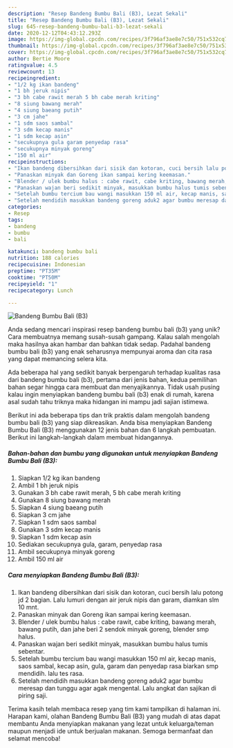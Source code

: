```yaml
---
description: "Resep Bandeng Bumbu Bali (B3), Lezat Sekali"
title: "Resep Bandeng Bumbu Bali (B3), Lezat Sekali"
slug: 645-resep-bandeng-bumbu-bali-b3-lezat-sekali
date: 2020-12-12T04:43:12.293Z
image: https://img-global.cpcdn.com/recipes/3f796af3ae8e7c50/751x532cq70/bandeng-bumbu-bali-b3-foto-resep-utama.jpg
thumbnail: https://img-global.cpcdn.com/recipes/3f796af3ae8e7c50/751x532cq70/bandeng-bumbu-bali-b3-foto-resep-utama.jpg
cover: https://img-global.cpcdn.com/recipes/3f796af3ae8e7c50/751x532cq70/bandeng-bumbu-bali-b3-foto-resep-utama.jpg
author: Bertie Moore
ratingvalue: 4.5
reviewcount: 13
recipeingredient:
- "1/2 kg ikan bandeng"
- "1 bh jeruk nipis"
- "3 bh cabe rawit merah 5 bh cabe merah kriting"
- "8 siung bawang merah"
- "4 siung baeang putih"
- "3 cm jahe"
- "1 sdm saos sambal"
- "3 sdm kecap manis"
- "1 sdm kecap asin"
- "secukupnya gula garam penyedap rasa"
- "secukupnya minyak goreng"
- "150 ml air"
recipeinstructions:
- "Ikan bandeng dibersihkan dari sisik dan kotoran, cuci bersih lalu potong jd 2 bagian. Lalu lumuri dengan air jeruk nipis dan garam, diamkan slm 10 mnt."
- "Panaskan minyak dan Goreng ikan sampai kering keemasan."
- "Blender / ulek bumbu halus : cabe rawit, cabe kriting, bawang merah, bawang putih, dan jahe beri 2 sendok minyak goreng, blender smp halus."
- "Panaskan wajan beri sedikit minyak, masukkan bumbu halus tumis sebentar."
- "Setelah bumbu tercium bau wangi masukkan 150 ml air, kecap manis, saos sambal, kecap asin, gula, garam dan penyedap rasa biarkan smp mendidih. lalu tes rasa."
- "Setelah mendidih masukkan bandeng goreng aduk2 agar bumbu meresap dan tunggu agar agak mengental. Lalu angkat dan sajikan di piring saji."
categories:
- Resep
tags:
- bandeng
- bumbu
- bali

katakunci: bandeng bumbu bali 
nutrition: 188 calories
recipecuisine: Indonesian
preptime: "PT35M"
cooktime: "PT50M"
recipeyield: "1"
recipecategory: Lunch

---
```



![Bandeng Bumbu Bali (B3)](https://img-global.cpcdn.com/recipes/3f796af3ae8e7c50/751x532cq70/bandeng-bumbu-bali-b3-foto-resep-utama.jpg)

Anda sedang mencari inspirasi resep bandeng bumbu bali (b3) yang unik? Cara membuatnya memang susah-susah gampang. Kalau salah mengolah maka hasilnya akan hambar dan bahkan tidak sedap. Padahal bandeng bumbu bali (b3) yang enak seharusnya mempunyai aroma dan cita rasa yang dapat memancing selera kita.



Ada beberapa hal yang sedikit banyak berpengaruh terhadap kualitas rasa dari bandeng bumbu bali (b3), pertama dari jenis bahan, kedua pemilihan bahan segar hingga cara membuat dan menyajikannya. Tidak usah pusing kalau ingin menyiapkan bandeng bumbu bali (b3) enak di rumah, karena asal sudah tahu triknya maka hidangan ini mampu jadi sajian istimewa.


Berikut ini ada beberapa tips dan trik praktis dalam mengolah bandeng bumbu bali (b3) yang siap dikreasikan. Anda bisa menyiapkan Bandeng Bumbu Bali (B3) menggunakan 12 jenis bahan dan 6 langkah pembuatan. Berikut ini langkah-langkah dalam membuat hidangannya.

<!--inarticleads1-->

##### Bahan-bahan dan bumbu yang digunakan untuk menyiapkan Bandeng Bumbu Bali (B3):

1. Siapkan 1/2 kg ikan bandeng
1. Ambil 1 bh jeruk nipis
1. Gunakan 3 bh cabe rawit merah, 5 bh cabe merah kriting
1. Gunakan 8 siung bawang merah
1. Siapkan 4 siung baeang putih
1. Siapkan 3 cm jahe
1. Siapkan 1 sdm saos sambal
1. Gunakan 3 sdm kecap manis
1. Siapkan 1 sdm kecap asin
1. Sediakan secukupnya gula, garam, penyedap rasa
1. Ambil secukupnya minyak goreng
1. Ambil 150 ml air




<!--inarticleads2-->

##### Cara menyiapkan Bandeng Bumbu Bali (B3):

1. Ikan bandeng dibersihkan dari sisik dan kotoran, cuci bersih lalu potong jd 2 bagian. Lalu lumuri dengan air jeruk nipis dan garam, diamkan slm 10 mnt.
1. Panaskan minyak dan Goreng ikan sampai kering keemasan.
1. Blender / ulek bumbu halus : cabe rawit, cabe kriting, bawang merah, bawang putih, dan jahe beri 2 sendok minyak goreng, blender smp halus.
1. Panaskan wajan beri sedikit minyak, masukkan bumbu halus tumis sebentar.
1. Setelah bumbu tercium bau wangi masukkan 150 ml air, kecap manis, saos sambal, kecap asin, gula, garam dan penyedap rasa biarkan smp mendidih. lalu tes rasa.
1. Setelah mendidih masukkan bandeng goreng aduk2 agar bumbu meresap dan tunggu agar agak mengental. Lalu angkat dan sajikan di piring saji.




Terima kasih telah membaca resep yang tim kami tampilkan di halaman ini. Harapan kami, olahan Bandeng Bumbu Bali (B3) yang mudah di atas dapat membantu Anda menyiapkan makanan yang lezat untuk keluarga/teman maupun menjadi ide untuk berjualan makanan. Semoga bermanfaat dan selamat mencoba!
